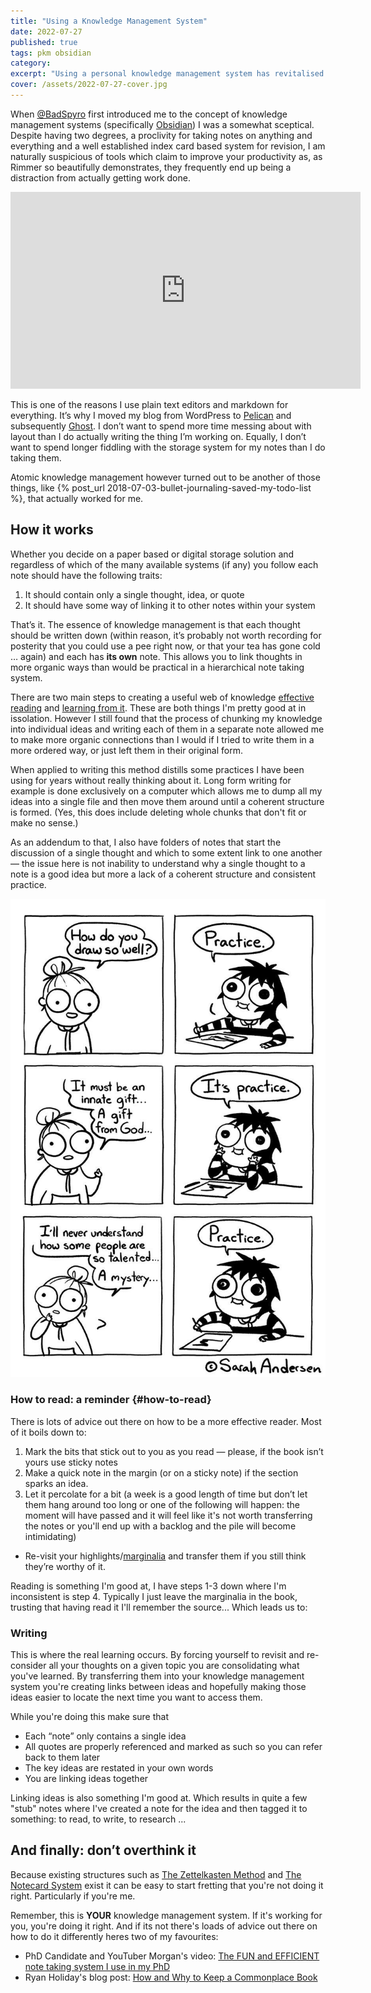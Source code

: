 ```yaml
---
title: "Using a Knowledge Management System"
date: 2022-07-27
published: true
tags: pkm obsidian
category:
excerpt: "Using a personal knowledge management system has revitalised my learning and reinforced good habits."
cover: /assets/2022-07-27-cover.jpg
---
```


When [@BadSpyro](https://twitter.com/badspyro) first introduced me to the concept of knowledge management systems (specifically [Obsidian](https://obsidian.md)) I was a somewhat sceptical. Despite having two degrees, a proclivity for taking notes on anything and everything and a well established index card based system for revision, I am naturally suspicious of tools which claim to improve your productivity as, as Rimmer so beautifully demonstrates, they frequently end up being a distraction from actually getting work done.

<iframe width="560" height="315" src="https://www.youtube-nocookie.com/embed/v-hg8nqN5K4" title="YouTube video player" frameborder="0" allow="accelerometer; autoplay; clipboard-write; encrypted-media; gyroscope; picture-in-picture" allowfullscreen></iframe>

This is one of the reasons I use plain text editors and markdown for everything. It’s why I moved my blog from WordPress to <a href="https://getpelican.com/">Pelican</a> and subsequently <a href="https://ghost.org/">Ghost</a>. I don’t want to spend more time messing about with layout than I do actually writing the thing I’m working on. Equally, I don’t want to spend longer fiddling with the storage system for my notes than I do taking them.


Atomic knowledge management however turned out to be another of those things, like {% post_url 2018-07-03-bullet-journaling-saved-my-todo-list %}, that actually worked for me.

## How it works

Whether you decide on a paper based or digital storage solution and regardless of which of the many available systems (if any) you follow each note should have the following traits:

1. It should contain only a single thought, idea, or quote
1. It should have some way of linking it to other notes within your system

That’s it. The essence of knowledge management is that each thought should be written down (within reason, it’s probably not worth recording for posterity that you could use a pee right now, or that your tea has gone cold … again) and each has **its own** note. This allows you to link thoughts in more organic ways than would be practical in a hierarchical note taking system.


There are two main steps to creating a useful web of knowledge [effective reading](#how-to-read) and [learning from it](#writing). These are both things I'm pretty good at in issolation. However I still found that the process of chunking my knowledge into individual ideas and writing each of them in a separate note allowed me to make more organic connections than I would if I tried to write them in a more ordered way, or just left them in their original form.

When applied to writing this method distills some practices I have been using for years without really thinking about it. Long form writing for example is done exclusively on a computer which allows me to dump all my ideas into a single file and then move them around until a coherent structure is formed. (Yes, this does include deleting whole chunks that don't fit or make no sense.)

As an addendum to that, I also have folders of notes that start the discussion of a single thought and which to some extent link to one another — the issue here is not inability to understand why a single thought to a note is a good idea but more a lack of a coherent structure and consistent practice.

![Cartoon by Sarah Anderson](/assets/2022-07-27-sarah-anderson-practice.jpeg)

### How to read: a reminder {#how-to-read}

There is lots of advice out there on how to be a more effective reader. Most of it boils down to:

1. Mark the bits that stick out to you as you read — please, if the book isn’t yours use sticky notes
2. Make a quick note in the margin (or on a sticky note) if the section sparks an idea.
3. Let it percolate for a bit (a week is a good length of time but don’t let them hang around too long or one of the following will happen: the moment will have passed and it will feel like it's not worth transferring the notes or you'll end up with a backlog and the pile will become intimidating)
- Re-visit your highlights/[marginalia](https://en.wikipedia.org/wiki/Marginalia) and transfer them if you still think they’re worthy of it.

Reading is something I'm good at, I have steps 1-3 down where I'm inconsistent is step 4. Typically I just leave the marginalia in the book, trusting that having read it I'll remember the source... Which leads us to:

<h3 id="writing">Writing</h3>

This is where the real learning occurs. By forcing yourself to revisit and re-consider all your thoughts on a given topic you are consolidating what you've learned. By transferring them into your knowledge management system you're creating links between ideas and hopefully making those ideas easier to locate the next time you want to access them.


While you're doing this make sure that

- Each “note” only contains a single idea
- All quotes are properly referenced and marked as such so you can refer back to them later
- The key ideas are restated in your own words
- You are linking ideas together

Linking ideas is also something I'm good at. Which results in quite a few "stub" notes where I've created a note for the idea and then tagged it to something: to read, to write, to research ...

## And finally: don’t overthink it

Because existing structures such as [The Zettelkasten Method](https://zettelkasten.de/introduction/) and [The Notecard System](https://thoughtcatalog.com/ryan-holiday/2013/12/the-notecard-system-the-key-for-remembering-organizing-and-using-everything-you-read/) exist it can be easy to start fretting that you're not doing it right. Particularly if you're me.

Remember, this is **YOUR** knowledge management system. If it's working for you, you're doing it right. And if its not there's loads of advice out there on how to do it differently heres two of my favourites:

- PhD Candidate and YouTuber Morgan's video: [The FUN and EFFICIENT note taking system I use in my PhD](https://youtu.be/L9SLlxaEEXY)
- Ryan Holiday's blog post: [How and Why to Keep a Commonplace Book](https://ryanholiday.net/how-and-why-to-keep-a-commonplace-book/)